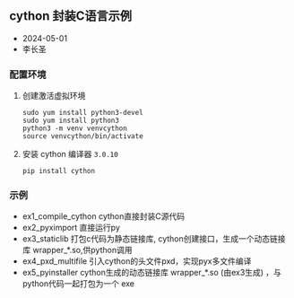 ﻿## cython 封装C语言示例

- 2024-05-01
- 李长圣

### 配置环境

1. 创建激活虚拟环境
    ```
    sudo yum install python3-devel
    sudo yum install python3
    python3 -m venv venvcython
    source venvcython/bin/activate
    ```
2. 安装 cython 编译器 `3.0.10`
    ```
    pip install cython
    ```
    
### 示例

- ex1_compile_cython cython直接封装C源代码
- ex2_pyximport 直接运行py
- ex3_staticlib 打包c代码为静态链接库, cython创建接口，生成一个动态链接库 wrapper_*.so,供python调用
- ex4_pxd_multifile 引入cython的头文件pxd，实现pyx多文件编译
- ex5_pyinstaller cython生成的动态链接库 wrapper_*.so (由ex3生成) ，与python代码一起打包为一个 exe
